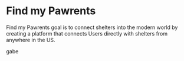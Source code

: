 # Find my Pawrents
Find my Pawrents goal is to connect  shelters into the modern world by creating a platform that connects Users directly with shelters from anywhere in the US.

gabe
